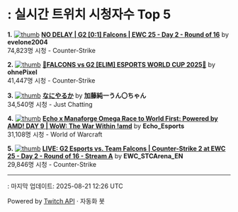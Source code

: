 # : 실시간 트위치 시청자수 Top 5

**1.** [![thumb](https://static-cdn.jtvnw.net/previews-ttv/live_user_evelone2004-320x180.jpg)](https://twitch.tv/evelone2004)
**[NO DELAY | G2 [0:1] Falcons | EWC 25 - Day 2 - Round of 16](https://twitch.tv/evelone2004)** by **evelone2004**<br>74,823명 시청  - Counter-Strike

**2.** [![thumb](https://static-cdn.jtvnw.net/previews-ttv/live_user_ohnepixel-320x180.jpg)](https://twitch.tv/ohnePixel)
**[🔴FALCONS vs G2 [ELIM] ESPORTS WORLD CUP 2025🔴](https://twitch.tv/ohnePixel)** by **ohnePixel**<br>41,447명 시청  - Counter-Strike

**3.** [![thumb](https://static-cdn.jtvnw.net/previews-ttv/live_user_kato_junichi0817-320x180.jpg)](https://twitch.tv/加藤純一うん〇ちゃん)
**[なにやるか](https://twitch.tv/加藤純一うん〇ちゃん)** by **加藤純一うん〇ちゃん**<br>34,540명 시청  - Just Chatting

**4.** [![thumb](https://static-cdn.jtvnw.net/previews-ttv/live_user_echo_esports-320x180.jpg)](https://twitch.tv/Echo_Esports)
**[Echo x Manaforge Omega Race to World First: Powered by AMD!  DAY 9 | WoW: The War Within !amd](https://twitch.tv/Echo_Esports)** by **Echo_Esports**<br>31,108명 시청  - World of Warcraft

**5.** [![thumb](https://static-cdn.jtvnw.net/previews-ttv/live_user_ewc_stcarena_en-320x180.jpg)](https://twitch.tv/EWC_STCArena_EN)
**[LIVE: G2 Esports vs. Team Falcons | Counter-Strike 2 at EWC 25 - Day 2 - Round of 16 - Stream A](https://twitch.tv/EWC_STCArena_EN)** by **EWC_STCArena_EN**<br>29,846명 시청  - Counter-Strike


---
: 마지막 업데이트: 2025-08-21 12:26 UTC

Powered by [Twitch API](https://dev.twitch.tv/docs/api/reference) · 자동화 봇
